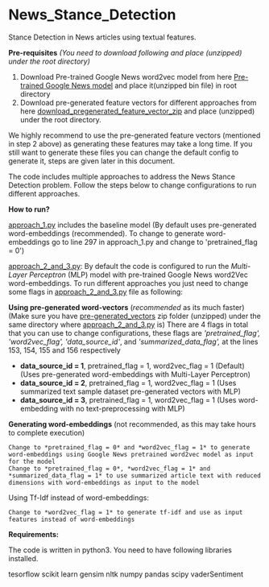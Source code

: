 # News_Stance_Detection
Stance Detection in News articles using textual features.

**Pre-requisites** *(You need to download following and place (unzipped) under the root directory)*

1. Download Pre-trained Google News word2vec model from here [Pre-trained Google News model](https://drive.google.com/file/d/0B7XkCwpI5KDYNlNUTTlSS21pQmM/edit?usp=sharing) and place it(unzipped bin file) in root directory
2. Download pre-generated feature vectors for different approaches from here [download_pregenerated_feature_vector_zip](https://drive.google.com/file/d/1nkfF5YYVV7EkxeufnaVg4qX-O91Dx_pW/view?usp=sharing) and place (unzipped) under the root directory.

We highly recommend to use the pre-generated feature vectors (mentioned in step 2 above) as generating these features may take a long time. If you still want to generate these files you can change the default config to generate it, steps are given later in this document.

The code includes multiple approaches to address the News Stance Detection problem. Follow the steps below to change configurations to run different approaches.

**How to run?**

[approach_1.py](approach_1.py) includes the baseline model (By default uses pre-generated word-embeddings (recommended). To change to generate word-embeddings go to line 297 in approach_1.py and change to 'pretrained_flag = 0')

[approach_2_and_3.py](approach_2_and_3.py): By default the code is configured to run the *Multi-Layer Perceptron* (MLP) model with pre-trained Google News word2Vec word-embeddings. To run different approaches you just need to change some flags in [approach_2_and_3.py](approach_2_and_3.py) file as following:

**Using pre-generated word-vectors** (*recommended* as its much faster) (Make sure you have [pre-generated_vectors](https://drive.google.com/file/d/1nkfF5YYVV7EkxeufnaVg4qX-O91Dx_pW/view?usp=sharing) zip folder (unzipped) under the same directory where [approach_2_and_3.py](approach_2_and_3.py) is)
There are 4 flags in total that you can use to change configurations, these flags are *'pretrained_flag', 'word2vec_flag', 'data_source_id'*, and *'summarized_data_flag',* at the lines 153, 154, 155 and 156 respectively

- **data_source_id = 1**, pretrained_flag = 1, word2vec_flag = 1	(Default) (Uses pre-generated word-embeddings with Multi-Layer Perceptron)
- **data_source_id = 2**, pretrained_flag = 1, word2vec_flag = 1	(Uses summarized text sample dataset pre-generated vectors with MLP)
- **data_source_id = 3**, pretrained_flag = 1, word2vec_flag = 1	(Uses word-embedding with no text-preprocessing with MLP)


**Generating word-embeddings** (not recommended, as this may take hours to complete execution)

	Change to *pretrained_flag = 0* and *word2vec_flag = 1* to generate word-embeddings using Google News pretrained word2vec model as input for the model
	Change to *pretrained_flag = 0*, *word2vec_flag = 1* and *summarized_data_flag = 1* to use summarized article text with reduced dimensions with word-embeddings as input to the model

Using Tf-Idf instead of word-embeddings:

	Change to *word2vec_flag = 1* to generate tf-idf and use as input features instead of word-embeddings
	


**Requirements:**

The code is written in python3.
You need to have following libraries installed.

tesorflow
scikit learn
gensim
nltk
numpy
pandas
scipy
vaderSentiment


